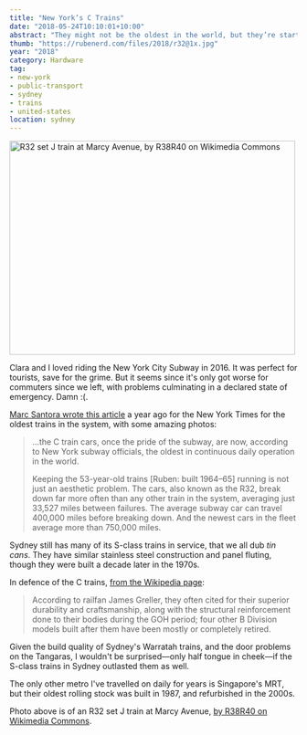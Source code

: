 ```yaml
---
title: "New York’s C Trains"
date: "2018-05-24T10:10:01+10:00"
abstract: "They might not be the oldest in the world, but they’re starting to have problems"
thumb: "https://rubenerd.com/files/2018/r32@1x.jpg"
year: "2018"
category: Hardware
tag:
- new-york
- public-transport
- sydney
- trains
- united-states
location: sydney
---
```

<p><img src="https://rubenerd.com/files/2018/r32@1x.jpg" srcset="https://rubenerd.com/files/2018/r32@1x.jpg 1x, https://rubenerd.com/files/2018/r32@2x.jpg 2x" alt="R32 set J train at Marcy Avenue, by R38R40 on Wikimedia Commons" style="width:500px; height:375px;" /></p>

Clara and I loved riding the New York City Subway in 2016. It was perfect for tourists, save for the grime. But it seems since it's only got worse for commuters since we left, with problems culminating in a declared state of emergency. Damn :(.

[Marc Santora wrote this article] a year ago for the New York Times for the oldest trains in the system, with some amazing photos:

> ...the C train cars, once the pride of the subway, are now, according to New York subway officials, the oldest in continuous daily operation in the world.
> 
> Keeping the 53-year-old trains [Ruben: built 1964–65] running is not just an aesthetic problem. The cars, also known as the R32, break down far more often than any other train in the system, averaging just 33,527 miles between failures. The average subway car can travel 400,000 miles before breaking down. And the newest cars in the fleet average more than 750,000 miles.

Sydney still has many of its S-class trains in service, that we all dub *tin cans*. They have similar stainless steel construction and panel fluting, though they were built a decade later in the 1970s. 

In defence of the C trains, [from the Wikipedia page]\:

> According to railfan James Greller, they often cited for their superior durability and craftsmanship, along with the structural reinforcement done to their bodies during the GOH period; four other B Division models built after them have been mostly or completely retired.

Given the build quality of Sydney's Warratah trains, and the door problems on the Tangaras, I wouldn't be surprised—only half tongue in cheek—if the S-class trains in Sydney outlasted them as well.

The only other metro I've travelled on daily for years is Singapore's MRT, but their oldest rolling stock was built in 1987, and refurbished in the 2000s.

Photo above is of an R32 set J train at Marcy Avenue, [by R38R40 on Wikimedia Commons].

[Marc Santora wrote this article]: https://www.nytimes.com/2017/06/06/nyregion/how-did-the-subway-get-so-bad-look-to-the-c-train.html
[from the Wikipedia page]: https://en.wikipedia.org/wiki/R32/A_(New_York_City_Subway_car)
[by R38R40 on Wikimedia Commons]: https://en.wikipedia.org/wiki/File:R32_J_train_at_Marcy_Avenue.jpg

